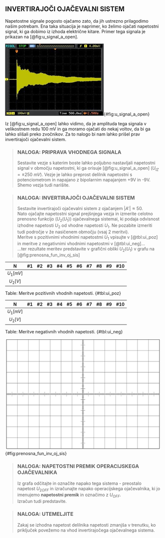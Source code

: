 ## INVERTIRAJOČI OJAČEVALNI SISTEM

Napetostne signale pogosto ojačamo zato, da jih ustrezno prilagodimo našim potrebam. Ena taka situacija je naprimer, ko želimo ojačati napetostni signal, ki ga dobimo iz izhoda električne kitare. Primer tega signala je prikazan na [@fig:u_signal_a_open].

![Primer izhodnega napetostnega signala električne kitare pri zaigrani "struni A".](./slike/electric_guitar_oprnAstring.jpg){#fig:u_signal_a_open}

Iz [@fig:u_signal_a_open] lahko vidimo, da je amplituda tega signala v velikostnem redu 100 mV in ga moramo ojačati do nekaj voltov, da bi ga lahko slišali preko zvočnikov. Za to nalogo bi nam lahko prišel prav invertirajoči ojačevalni sistem.

> ### NALOGA: PRIPRAVA VHODNEGA SIGNALA  
> Sestavite vezje s katerim boste lahko poljubno nastavljali napetostni signal v območju napetostni, ki ga orisuje [@fig:u_signal_a_open] ($U_{IZ}=\pm 250\ mV$). Vezje je lahko preprost delilnik napetostni s potenciometrom in napajano z bipolarnim napajanjem +9V in -9V.
> Shemo vezja tudi narišite.

> ### NALOGA: INVERTIRAJOČI OJAČEVALNI SISTEM  
> Sestavite invertirajoči ojačevalni sistem z ojačanjem $|A'|\approx 50$.  
> Nato ojačajte napetostni signal prejšnjega vezja in izmerite celotno prenosno funkcijo ($U_2(U_1)$) ojačevalnega sistemai, ki podaja odvisnost izhodne napetosti $U_2$ od vhodne napetosti $U_1$. Ne pozabite izmeriti tudi področje v že nasičenem območju (vsaj 2 meritvi).  
> Meritve s pozitivnimi vhodnimi napetostmi $U_1$ vpisujte v [@tbl:ui_poz] in meritve z negativnimi vhodnimi napetostmi v [@tbl:ui_neg]...  
> ...ter rezultate meritev predstavite v grafični obliki $U_2(U_1)$ v grafu na [@fig:prenosna_fun_inv_oj_sis]

|     N     | #1 | #2 | #3 | #4 | #5 | #6 | #7 | #8 | #9 | #10 |
|:---------:|:--:|----|----|----|----|----|----|----|----|-----|
| $U_1[mV]$ |    |    |    |    |    |    |    |    |    |     |
|  $U_2[V]$ |    |    |    |    |    |    |    |    |    |     |
Table: Meritve pozitivnih vhodnih napetosti. {#tbl:ui_poz}

|       N      | #1 | #2 | #3 | #4 | #5 | #6 | #7 | #8 | #9 | #10 |
|:------------:|:--:|----|----|----|----|----|----|----|----|-----|
| $U_1[mV]$ |    |    |    |    |    |    |    |    |    |     |
|  $U_2[V]$ |    |    |    |    |    |    |    |    |    |     |
Table: Meritve negativnih vhodnih napetosti. {#tbl:ui_neg}


![Graf odvisnosti izhodne napetosti $U_{IZ}$ od napetosti na vhodu invertirajočega ojačevalnega sistema $U_{VH}$.](./slike/Graf-osciloskop.png){#fig:prenosna_fun_inv_oj_sis}

> ### NALOGA: NAPETOSTNI PREMIK OPERACIJSKEGA OJAČEVALNIKA  
> Iz grafa odčitajte in označite napako tega sistema - preostalo napetost $U_{2OFF}$ in izračunajte napako operacijskega ojačevalnika, ki jo imenujemo **napetostni premik** in označimo z $U_{OFF}$.  
> Izračun tudi predstavite.

> ### NALOGA: UTEMELJITE  
> Zakaj se izhodna napetost delilnika napetosti zmanjša v trenutku, ko priključek povežemo na vhod invertirajočega ojačevalnega sistema.
